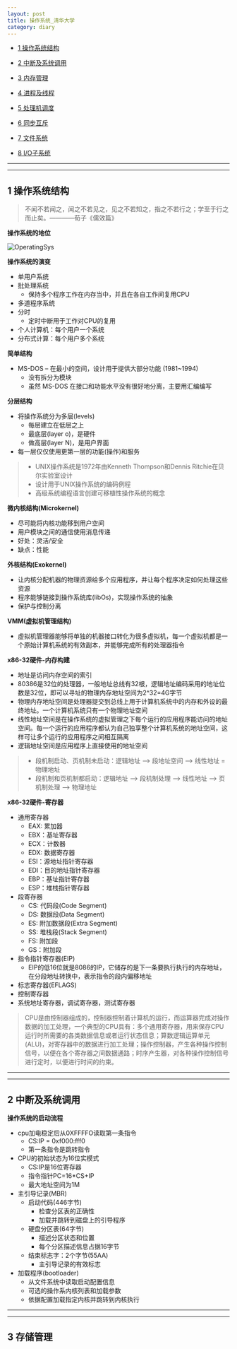 ```yaml
---
layout: post
title: 操作系统_清华大学
category: diary
---
```


* [1 操作系统结构](#1)

* [2 中断及系统调用](#2)

* [3 内存管理](#3)

* [4 进程及线程](#4)

* [5 处理机调度](#5)

* [6 同步互斥](#6)

* [7 文件系统](#7)

* [8 I/O子系统](#8)

***

***

<h2 id="1">1 操作系统结构</h2> 

> 不闻不若闻之，闻之不若见之，见之不若知之，指之不若行之；学至于行之而止矣。————荀子《儒效篇》

**操作系统的地位**

![OperatingSys](http://fengmengzhao.github.io/source_htmls/images/OperatingSys.png)

**操作系统的演变**

- 单用户系统
- 批处理系统
	+ 保持多个程序工作在内存当中，并且在各自工作间复用CPU
- 多道程序系统
- 分时
	+ 定时中断用于工作对CPU的复用
- 个人计算机：每个用户一个系统
- 分布式计算：每个用户多个系统

**简单结构**

- MS-DOS – 在最小的空间，设计用于提供大部分功能 (1981~1994)
	+ 没有拆分为模块
	+ 虽然 MS-DOS 在接口和功能水平没有很好地分离，主要用汇编编写

**分层结构**

- 将操作系统分为多层(levels)
	+ 每层建立在低层之上
	+ 最底层(layer o)，是硬件
	+ 做高层(layer N)，是用户界面
- 每一层仅仅使用更第一层的功能(操作)和服务

> - UNIX操作系统是1972年由Kenneth Thompson和Dennis Ritchie在贝尔实验室设计
> - 设计用于UNIX操作系统的编码例程
> - 高级系统编程语言创建可移植性操作系统的概念

**微内核结构(Microkernel)**

- 尽可能将内核功能移到用户空间
- 用户模块之间的通信使用消息传递
- 好处：灵活/安全
- 缺点：性能

**外核结构(Exokernel)**

- 让内核分配机器的物理资源给多个应用程序，并让每个程序决定如何处理这些资源
- 程序能够链接到操作系统库(libOs)，实现操作系统的抽象
- 保护与控制分离

**VMM(虚拟机管理结构)**

- 虚拟机管理器能够将单独的机器接口转化为很多虚拟机，每一个虚拟机都是一个原始计算机系统的有效副本，并能够完成所有的处理器指令

**x86-32硬件-内存构建**

- 地址是访问内存空间的索引
- 80386是32位的处理器，一般地址总线有32根，逻辑地址编码采用的地址位数是32位，即可以寻址的物理内存地址空间为2^32=4G字节
- 物理内存地址空间是处理器提交到总线上用于计算机系统中的内存和外设的最终地址。一个计算机系统只有一个物理地址空间
- 线性地址空间是在操作系统的虚拟管理之下每个运行的应用程序能访问的地址空间。每一个运行的应用程序都认为自己独享整个计算机系统的地址空间，这样可让多个运行的应用程序之间相互隔离
- 逻辑地址空间是应用程序上直接使用的地址空间

> - 段机制启动、页机制未启动：逻辑地址 --> 段地址空间 --> 线性地址 = 物理地址
> - 段机制和页机制都启动：逻辑地址 --> 段机制处理 --> 线性地址 --> 页机制处理 --> 物理地址

**x86-32硬件-寄存器**

- 通用寄存器
	+ EAX: 累加器
	+ EBX：基址寄存器
	+ ECX：计数器
	+ EDX: 数据寄存器
	+ ESI：源地址指针寄存器
	+ EDI：目的地址指针寄存器
	+ EBP：基址指针寄存器
	+ ESP：堆栈指针寄存器
- 段寄存器
	+ CS: 代码段(Code Segment)
	+ DS: 数据段(Data Segment)
	+ ES: 附加数据段(Extra Segment)
	+ SS: 堆栈段(Stack Segment)
	+ FS: 附加段
	+ GS：附加段
- 指令指针寄存器(EIP)
	+ EIP的低16位就是8086的IP，它储存的是下一条要执行执行的内存地址，在分段地址转换中，表示指令的段内偏移地址
- 标志寄存器(EFLAGS)
- 控制寄存器
- 系统地址寄存器，调试寄存器，测试寄存器

> CPU是由控制器组成的，控制器控制着计算机的运行，而运算器完成对操作数据的加工处理，一个典型的CPU具有：多个通用寄存器，用来保存CPU运行时所需要的各类数据信息或者运行状态信息；算数逻辑运算单元(ALU)，对寄存器中的数据进行加工处理；操作控制器，产生各种操作控制信号，以便在各个寄存器之间数据通路；时序产生器，对各种操作控制信号进行定时，以便进行时间的约束。

***

***

<h2 id="2">2 中断及系统调用</h2>

**操作系统的启动流程**

- cpu加电稳定后从0XFFFFO读取第一条指令
	+ CS:IP = 0xf000:fff0
	+ 第一条指令是跳转指令
- CPU的初始状态为16位实模式
	+ CS:IP是16位寄存器
	+ 指令指针PC=16*CS+IP
	+ 最大地址空间为1M
- 主引导记录(MBR)
	+ 启动代码(446字节)
		* 检查分区表的正确性
		* 加载并跳转到磁盘上的引导程序
	+ 硬盘分区表(64字节)
		* 描述分区状态和位置
		* 每个分区描述信息占据16字节
	+ 结束标志字：2个字节(55AA)
		* 主引导记录的有效标志
- 加载程序(bootloader)
	+ 从文件系统中读取启动配置信息
	+ 可选的操作系内核列表和加载参数
	+ 依据配置加载指定内核并跳转到内核执行

***

***


<h2 id="3">3 存储管理</h2>

